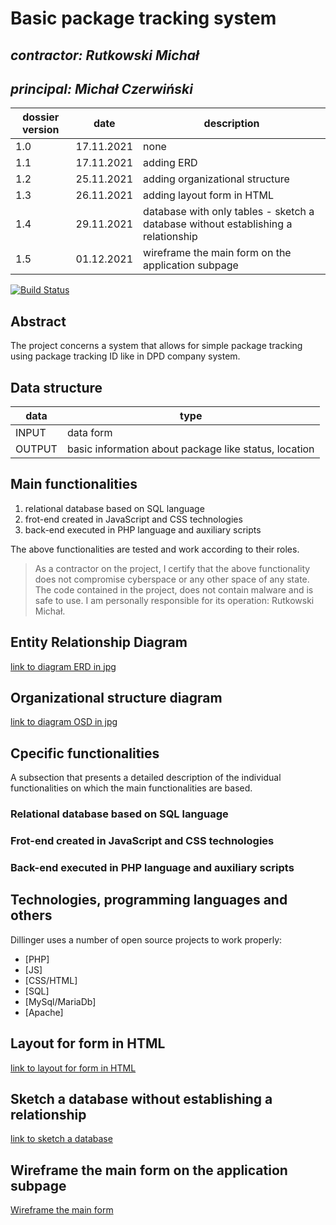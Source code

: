 # Basic package tracking system

## _contractor: Rutkowski Michał_
## _principal: Michał Czerwiński_


| dossier version | date | description |
| ------ | ------ | ------ |
| 1.0 | 17.11.2021 | none |
| 1.1 | 17.11.2021 | adding ERD |
| 1.2 | 25.11.2021 | adding organizational structure |
| 1.3 | 26.11.2021 | adding layout form in HTML |
| 1.4 | 29.11.2021 | database with only tables - sketch a database without establishing a relationship |
| 1.5 | 01.12.2021 | wireframe the main form on the application subpage |

[![Build Status](https://travis-ci.org/joemccann/dillinger.svg?branch=master)](https://travis-ci.org/joemccann/dillinger)

## Abstract 
The project concerns a system that allows for simple package tracking using package tracking ID like in DPD company system. 

## Data structure

| data | type |
| ------ | ------ |
| INPUT | data form |
| OUTPUT | basic information about package like status, location |

## Main functionalities

1. relational database based on SQL language
1. frot-end created in JavaScript and CSS technologies
1. back-end executed in PHP language and auxiliary scripts

The above functionalities are tested and work according to their roles.

> As a contractor on the project, I certify that the above functionality 
> does not compromise cyberspace or any other space of any state. 
> The code contained in the project, does not contain malware and is safe to use. 
> I am personally responsible for its operation: Rutkowski Michał.

## Entity Relationship Diagram

[link to diagram ERD in jpg][erd]

## Organizational structure diagram

[link to diagram OSD in jpg][osd]

## Cpecific functionalities

A subsection that presents a detailed description of the individual functionalities on which the main functionalities are based.

### Relational database based on SQL language

### Frot-end created in JavaScript and CSS technologies

### Back-end executed in PHP language and auxiliary scripts

## Technologies, programming languages and others

Dillinger uses a number of open source projects to work properly:

- [PHP]
- [JS]
- [CSS/HTML]
- [SQL]
- [MySql/MariaDb]
- [Apache]

## Layout for form in HTML

[link to layout for form in HTML][form]

## Sketch a database without establishing a relationship

[link to sketch a database][db]

## Wireframe the main form on the application subpage

[Wireframe the main form][wireframeMain]

 [erd]: <https://github.com/Michal3456/3bi4/blob/main/15/erd.png>
 
 [osd]: <https://github.com/Michal3456/3bi4/blob/main/15/osdDiag.png>
 
 [form]: <https://github.com/Michal3456/3bi4/blob/main/15/form.png>
 
 [db]: <https://github.com/Michal3456/3bi4/blob/main/15/database.png>
 
 [wireframeMain]: <https://github.com/Michal3456/3bi4/blob/main/15/wireframe.png>
